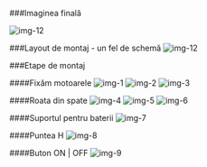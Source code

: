 
###Imaginea finală

![img-12](img/img_12.jpg)

###Layout de montaj - un fel de schemă
![img-12](img/layout.jpg)


###Etape de montaj

####Fixăm motoarele
![img-1](img/img_1.jpg)
![img-2](img/img_2.jpg)
![img-3](img/img_3.jpg)

####Roata din spate
![img-4](img/img_4.jpg)
![img-5](img/img_5.jpg)
![img-6](img/img_6.jpg)

####Suportul pentru baterii
![img-7](img/img_7.jpg)

####Puntea H
![img-8](img/img_8.jpg)

####Buton ON | OFF
![img-9](img/img_9.jpg)


